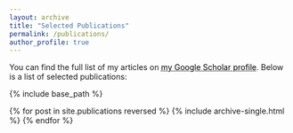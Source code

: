 ```yaml
---
layout: archive
title: "Selected Publications"
permalink: /publications/
author_profile: true
---
```


You can find the full list of my articles on <a href="https://scholar.google.ch/citations?user=XcxXOJsAAAAJ&hl=en" target="_blank" style="color: black; text-decoration: underline;text-decoration-style: dotted;">my Google Scholar profile</a>. Below is a list of selected publications:

{% include base_path %}

{% for post in site.publications reversed %}
  {% include archive-single.html %}
{% endfor %}
